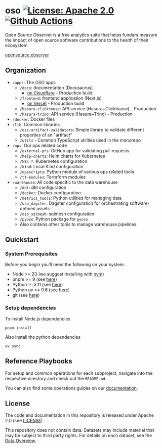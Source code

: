 # oso [![License: Apache 2.0][license-badge]][license] [![Github Actions][gha-badge]][gha]

[license]: https://opensource.org/license/apache-2-0/
[license-badge]: https://img.shields.io/badge/License-Apache2.0-blue.svg
[gha]: https://github.com/opensource-observer/oso/actions/workflows/ci-default.yml
[gha-badge]: https://github.com/opensource-observer/oso/actions/workflows/ci-default.yml/badge.svg

Open Source Observer is a free analytics suite that helps funders measure the impact of open source software contributions to the health of their ecosystem.

[opensource.observer](https://www.opensource.observer)

## Organization

- `/apps`: The OSO apps
  - `/docs`: documentation (Docusaurus)
    - [on Cloudflare](https://docs.opensource.observer/) - Production build
  - `/frontend`: frontend application (Next.js)
    - [on Vercel](https://www.opensource.observer) - Production build
  - `/hasura-clickhouse`: API service (Hasura+Clickhouse) - Production
  - `/hasura-trino`: API service (Hasura+Trino) - Production
- `/docker`: Docker files
- `/lib`: Common libraries
  - `/oss-artifact-validators`: Simple library to validate different properties of an "artifact"
  - `/utils` - Common TypeScript utilities used in the monorepo
- `/ops`: Our ops related code
  - `/external-prs`: GitHub app for validating pull requests
  - `/help-charts`: Helm charts for Kubernetes
  - `/k8s-*`: Kubernetes configuration
  - `/kind`: Local Kind configuration
  - `/opsscripts`: Python module of various ops related tools
  - `/tf-modules`: Terraform modules
- `/warehouse`: All code specific to the data warehouse
  - `/dbt`: dbt configuration
  - `/docker`: Docker configuration
  - `/metrics_tools`: Python utilities for managing data
  - `/oso_dagster`: Dagster configuration for orchestrating software-defined assets
  - `/oso_sqlmesh`: sqlmesh configuration
  - `/pyoso`: Python package for `pyoso`
  - Also contains other tools to manage warehouse pipelines

## Quickstart

### System Prerequisites

Before you begin you'll need the following on your system:

- Node >= 20 (we suggest installing with [nvm](https://github.com/nvm-sh/nvm))
- pnpm >= 9 (see [here](https://pnpm.io/installation))
- Python >=3.11 (see [here](https://www.python.org/downloads/))
- Python uv >= 0.6 (see [here](https://pypi.org/project/uv/))
- git (see [here](https://github.com/git-guides/install-git))

### Setup dependencies

To install Node.js dependencies

```
pnpm install
```

Also install the python dependencies

```
uv sync
```

## Reference Playbooks

For setup and common operations for each subproject, navigate into the respective directory and check out the `README.md`.

You can also find some operations guides on our [documentation](https://docs.opensource.observer/docs/guides/ops/).

## License

The code and documentation in this repository
is released under Apache 2.0
(see [LICENSE](./LICENSE)).

This repository does not contain data.
Datasets may include material that may be subject to third party rights.
For details on each dataset, see
the [Data Overview](https://docs.opensource.observer/docs/integrate/datasets/).
